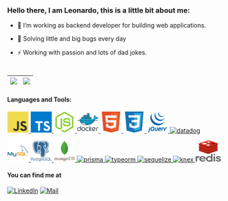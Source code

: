 ### Hello there, I am Leonardo, this is a little bit about me:

- :telescope: I’m working as backend developer for building web applications.

- :bug: Solving little and big bugs every day

- :zap: Working with passion and lots of dad jokes.

#


| <img height="176" src="https://github-readme-stats.vercel.app/api?username=LeonardoSAfonso&show_icons=true&theme=react&include_all_commits=true&count_private=true"/> | <img height="176" src="https://github-readme-stats.vercel.app/api/top-langs/?username=LeonardoSAfonso&layout=compact&langs_count=16&theme=react"/>
| - | - |


#### Languages and Tools:

<p align="left">
  <a
    href="https://developer.mozilla.org/en-US/docs/Web/JavaScript"
    target="_blank"
    rel="noreferrer"
  >
    <img
      src="https://raw.githubusercontent.com/devicons/devicon/master/icons/javascript/javascript-original.svg"
      alt="javascript"
      width="50"
      height="50"
    />
  </a>
  <a
    href="https://www.typescriptlang.org/"
    target="_blank"
    rel="noreferrer"
  >
    <img
      src="https://raw.githubusercontent.com/devicons/devicon/master/icons/typescript/typescript-original.svg"
      alt="typescript"
      width="50"
      height="50"
    />
  </a>
  <a
    href="https://nodejs.org/en/"
    target="_blank"
    rel="noreferrer"
  >
    <img
      src="https://raw.githubusercontent.com/devicons/devicon/master/icons/nodejs/nodejs-original.svg"
      alt="nodejs"
      width="50"
      height="50"
    />
  </a>
  <a
    href="https://www.docker.com/"
    target="_blank"
    rel="noreferrer"
  >
    <img
      src="https://raw.githubusercontent.com/devicons/devicon/master/icons/docker/docker-original-wordmark.svg"
      alt="docker"
      width="50"
      height="50"
    />
  </a>
  <a href="https://www.w3.org/html/" target="_blank" rel="noreferrer">
    <img
      src="https://raw.githubusercontent.com/devicons/devicon/master/icons/html5/html5-original.svg"
      alt="html5"
      width="50"
      height="50"
    />
  </a>
  <a href="https://www.w3schools.com/css/" target="_blank" rel="noreferrer">
    <img
      src="https://raw.githubusercontent.com/devicons/devicon/master/icons/css3/css3-original.svg"
      alt="css3"
      width="50"
      height="50"
    />
  </a>
  <a href="https://jquery.com/" target="_blank" rel="noreferrer">
    <img
      src="https://raw.githubusercontent.com/devicons/devicon/master/icons/jquery/jquery-plain-wordmark.svg"
      alt="jquery"
      width="50"
      height="50"
    />
  </a>
  <a href="https://www.datadoghq.com/" target="_blank" rel="noreferrer">
    <img
      src="https://avatars.githubusercontent.com/u/365230?s=200&v=4"
      alt="datadog"
      width="50"
      height="50"
    />
  </a>
  </p>
  <p>
  <a href="https://www.mysql.com/" target="_blank" rel="noreferrer">
    <img
      src="https://raw.githubusercontent.com/devicons/devicon/master/icons/mysql/mysql-original-wordmark.svg"
      alt="mysql"
      width="50"
      height="50"
    />
  </a>
  <a href="https://www.postgresql.org/" target="_blank" rel="noreferrer">
    <img
      src="https://raw.githubusercontent.com/devicons/devicon/master/icons/postgresql/postgresql-plain-wordmark.svg"
      alt="postgresql"
      width="50"
      height="50"
    />
  </a>
  <a href="https://www.mongodb.com/" target="_blank" rel="noreferrer">
    <img
      src="https://raw.githubusercontent.com/devicons/devicon/master/icons/mongodb/mongodb-original-wordmark.svg"
      alt="mongodb"
      width="50"
      height="50"
    />
  </a>
  <a href="https://www.prisma.io/" target="_blank" rel="noreferrer">
    <img
      src="https://github.com/jesseweed/seti-ui/blob/master/icons/prisma.svg"
      alt="prisma"
      width="50"
      height="50"
    />
  </a>
  <a href="https://typeorm.io/" target="_blank" rel="noreferrer">
    <img
      src="https://avatars.githubusercontent.com/u/20165699?s=200&v=4"
      alt="typeorm"
      width="50"
      height="50"
    />
  </a>
  <a href="https://sequelize.org/" target="_blank" rel="noreferrer">
    <img
      src="https://i.imgur.com/0NKEKv9.png"
      alt="sequelize"
      width="60"
      height="50"
    />
  </a>
  <a href="https://knexjs.org/" target="_blank" rel="noreferrer">
    <img
      src="https://i.imgur.com/VQYgWnt.png"
      alt="knex"
      width="60"
      height="50"
    />
  </a>
  <a href="https://redis.io/" target="_blank" rel="noreferrer">
    <img
      src="https://raw.githubusercontent.com/devicons/devicon/master/icons/redis/redis-original-wordmark.svg"
      alt="redis"
      width="60"
      height="50"
    />
  </a>
</p>

#### You can find me at

[![LinkedIn](https://img.shields.io/badge/LinkedIn-0077B5?style=for-the-badge&logo=linkedin&logoColor=white)](https://www.linkedin.com/in/leonardo-afonso-/)
[![Mail](https://img.shields.io/badge/Gmail-D14836?style=for-the-badge&logo=gmail&logoColor=white)](mailto:leonardo.s_afonso@hotmail.com?subject=GitHub%20Profile)
